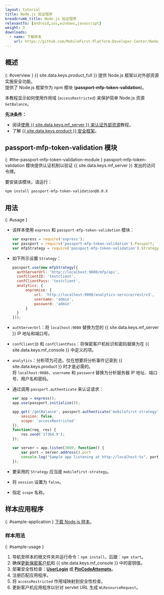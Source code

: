 ```yaml
---
layout: tutorial
title: Node.js 验证程序
breadcrumb_title: Node.js 验证程序
relevantTo: [android,ios,windows,javascript]
weight: 3
downloads:
  - name: 下载样本
    url: https://github.com/MobileFirst-Platform-Developer-Center/NodeJSValidator/tree/release80
---
```

<!-- NLS_CHARSET=UTF-8 -->
## 概述
{: #overview }
{{ site.data.keys.product_full }} 提供 Node.js 框架以对外部资源实施安全功能。  
提供了 Node.js 框架作为 npm 模块 (**passport-mfp-token-validation**)。

本教程显示如何使用作用域 (`accessRestricted`) 来保护简单 Node.js 资源 `GetBalance`。

**先决条件：**  

* 阅读[使用 {{ site.data.keys.mf_server }} 来认证外部资源](../)教程。
* 了解 [{{ site.data.keys.product }} 安全框架](../../)。

## passport-mfp-token-validation 模块
{: #the-passport-mfp-token-validation-module }
passport-mfp-token-validation 模块提供认证机制以验证 {{ site.data.keys.mf_server }} 发出的访问令牌。

要安装该模块，请运行：

```bash
npm install passport-mfp-token-validation@8.0.X
```

## 用法
{: #usage }
* 该样本使用 `express` 和 `passport-mfp-token-validation` 模块：

  ```javascript
  var express = require('express');
  var passport = require('passport-mfp-token-validation').Passport;
  var mfpStrategy = require('passport-mfp-token-validation').Strategy;
  ```

* 如下所示设置 `Strategy`：

  ```javascript
  passport.use(new mfpStrategy({
    authServerUrl: 'http://localhost:9080/mfp/api',
    confClientID: 'testclient',
    confClientPass: 'testclient',
    analytics: {
        onpremise: {
            url: 'http://localhost:9080/analytics-service/rest/v3',
            username: 'admin',
            password: 'admin'
        }
    }
  }));
  ```
  
 * `authServerUrl`：将 `localhost:9080` 替换为您的 {{ site.data.keys.mf_server }} IP 地址和端口号。
 * `confClientID` 和 `confClientPass`：将保密客户机标识和密码替换为在 {{ site.data.keys.mf_console }} 中定义的项。
 * `analytics`：分析项为可选，仅在想要将分析事件记录到 {{ site.data.keys.product }} 时才是必需的。  
 将 `localhost:9080`、`username` 和 `password` 替换为分析服务器 IP 地址、端口号、用户名和密码。

* 通过调用 `passport.authenticate` 来认证请求：

  ```javascript
  var app = express();
  app.use(passport.initialize());

  app.get('/getBalance', passport.authenticate('mobilefirst-strategy', {
      session: false,
      scope: 'accessRestricted'
  }),
  function(req, res) {
      res.send('17364.9');
  });

  var server = app.listen(3000, function() {
      var port = server.address().port
      console.log("Sample app listening at http://localhost:%s", port)
  });
  ```

 * 要采用的 `Strategy` 应当是 `mobilefirst-strategy`。
 * 将 `session` 设置为 `false`。
 * 指定 `scope` 名称。

## 样本应用程序 
{: #sample-application }
[下载 Node.js 样本](https://github.com/MobileFirst-Platform-Developer-Center/NodeJSValidator/tree/release80)。

### 样本用法
{: #sample-usage }
1. 导航至样本的根文件夹并运行命令：`npm install`，后跟：`npm start`。
2. 确保[更新保密客户机](../#confidential-client)和 {{ site.data.keys.mf_console }} 中的密钥值。
3. 部署安全性检查：**[UserLogin](../../user-authentication/security-check/)** 或 **[PinCodeAttempts](../../credentials-validation/security-check/)**。
4. 注册匹配应用程序。
5. 将 `accessRestricted` 作用域映射到安全性检查。
6. 更新客户机应用程序以针对 servlet URL 生成 `WLResourceRequest`。
